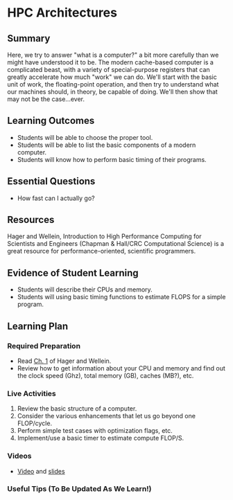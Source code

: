 <!--
This "lecture" or "lesson" template is adapted from the one provided here:
 http://www.buffalo.edu/ubcei/enhance/teaching/lesson-planning.html
Although the page produced from this is learner-facing, some of the
lesson plan structure
-->

# HPC Architectures

## Summary

<!--
Short description of the lesson.
-->

Here, we try to answer "what is a computer?" a bit more carefully than
we might have understood it to be.  The modern cache-based computer
is a complicated beast, with a variety of special-purpose registers
that can greatly accelerate how much "work" we can do.  We'll start
with the basic unit of work, the floating-point operation, and then
try to understand what our machines should, in theory, be capable of
doing.  We'll then show that may not be the case...ever.

<!--
********* STAGE 1 - DESIRED RESULTS ********************************************
-->

## Learning Outcomes

<!--
      What course goals or outcomes will this lesson address?
-->

 - Students will be able to choose the proper tool.
 - Students will be able to list the basic components of a modern
   computer.
 - Students will know how to perform basic timing of their
   programs.

## Essential Questions

<!--
      What question(s) will your students be able to answer by the end of
      instruction?
-->

 - How fast can I actually go?

## Resources

<!--
      What resources can be made available to your student to support their
      active learning?
      What formats are best suited to complement your course material?
-->

Hager and Wellein, Introduction to High Performance Computing for
Scientists and Engineers (Chapman & Hall/CRC Computational Science)
is a great resource for performance-oriented, scientific programmers.


<!--
********* STAGE 2 - ASSESSMENT EVIDENCE ****************************************
-->

##  Evidence of Student Learning

<!--
      How will you assess students’ prior knowledge?
      What criteria will be used to assess student performance?
      What evidence will be collected to demonstrate achievement?
      How will students reflect and self-assess their learning?
-->

  - Students will describe their CPUs and memory.
  - Students will using basic timing functions to estimate FLOPS
    for a simple program.

<!--
********* STAGE 3 - LEARNING PLAN ****************************************
-->


## Learning Plan

<!--
List the steps in chronological order to create a timeline of what
will occur in your lesson.

Consider how each of the components below will be included in your
lesson if applicable:

   - Anticipatory Sets/Hooks
       * How will you introduce the material and capture their attention?
   - Teacher Modeling
       * What instructional content and techniques will be incorporated
         into this lesson?
   - Guided Practice
       * How will you scaffold information for your students?
       * How will collaborative learning be used?
   - Learning Activities
       * How will students actively engage with the material?
       * How will students work towards achievement of the learning outcomes?
   - Independent Practice
       * How will students show evidence of learning?
   - Reflection
       * What have you learned about your teaching and content covered in this unit?
       * What changes or adjustments could you make?
       * What were the strongest features of your unit?
       * What are your overall reflections in the course to this point?
   - Conclusion and Preview
       * What should students take away from this lesson?
       * What will happen next? Why?
-->

### Required Preparation

  - Read [Ch. 1](https://k-state.instructure.com/files/14392374/download?download_frd=1) of Hager and Wellein.
  - Review how to get information about your CPU and memory and find out
    the clock speed (Ghz), total memory (GB), caches (MB?), etc.

### Live Activities

  1. Review the basic structure of a computer.
  2. Consider the various enhancements that let us go beyond
     one FLOP/cycle.
  3. Perform simple test cases with optimization flags, etc.
  4. Implement/use a basic timer to estimate compute FLOP/S.

### Videos

- [Video](tbd)
  and [slides](https://github.com/robertsj/me701/blob/f2020/lectures/HPC_notes.ipynb)



### Useful Tips (To Be Updated As We Learn!)


<!--  

NOTES  




-->
